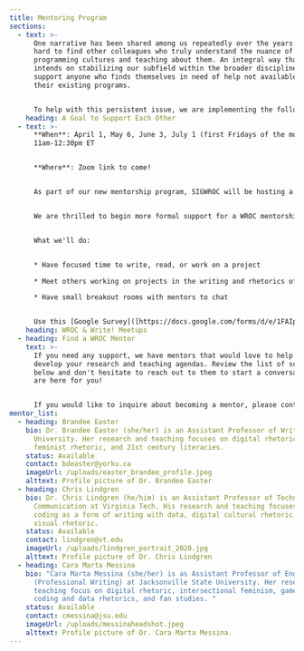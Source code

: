 ```yaml
---
title: Mentoring Program
sections:
  - text: >-
      One narrative has been shared among us repeatedly over the years: it's
      hard to find other colleagues who truly understand the nuance of studying
      programming cultures and teaching about them. An integral way that SIGWROC
      intends on stabilizing our subfield within the broader discipline is to
      support anyone who finds themselves in need of help not available within
      their existing programs.


      To help with this persistent issue, we are implementing the following programs below.
    heading: A Goal to Support Each Other
  - text: >-
      **When**: April 1, May 6, June 3, July 1 (first Fridays of the month),
      11am-12:30pm ET


      **Where**: Zoom link to come!


      As part of our new mentorship program, SIGWROC will be hosting a series of writing-focused meet ups to help mentors and mentees connect in a low stakes way. 


      We are thrilled to begin more formal support for a WROC mentorship program. To get us started, we are hosting monthly *WROC and Write*! events on the first Fridays of the month. In each meeting, we will: 


      What we'll do:


      * Have focused time to write, read, or work on a project

      * Meet others working on projects in the writing and rhetorics of code

      * Have small breakout rooms with mentors to chat


      Use this [Google Survey]([https://docs.google.com/forms/​d/e/1FAIpQLSegMdHA43LHMkIj-​y4hPgsm8UGnqLp9NAUeRu9k1bPQyR7​lmw/viewform?usp=sf_link](https://docs.google.com/forms/d/e/1FAIpQLSegMdHA43LHMkIj-y4hPgsm8UGnqLp9NAUeRu9k1bPQyR7lmw/viewform?usp=sf_link)) to sign up to receive the Zoom link for these meetings.
    heading: WROC & Write! Meetups
  - heading: Find a WROC Mentor
    text: >-
      If you need any support, we have mentors that would love to help you
      develop your research and teaching agendas. Review the list of scholars
      below and don't hesitate to reach out to them to start a conversation. We
      are here for you!


      If you would like to inquire about becoming a mentor, please contact WROC's Associate Chair Dr. Brandee Easter (bdeaster@yorku.ca).
mentor_list:
  - heading: Brandee Easter
    bio: Dr. Brandee Easter (she/her) is an Assistant Professor of Writing at York
      University. Her research and teaching focuses on digital rhetoric,
      feminist rhetoric, and 21st century literacies.
    status: Available
    contact: bdeaster@yorku.ca
    imageUrl: /uploads/easter_brandee_profile.jpeg
    alttext: Profile picture of Dr. Brandee Easter
  - heading: Chris Lindgren
    bio: Dr. Chris Lindgren (he/him) is an Assistant Professor of Technical
      Communication at Virginia Tech. His research and teaching focuses on
      coding as a form of writing with data, digital cultural rhetoric, and
      visual rhetoric.
    status: Available
    contact: lindgren@vt.edu
    imageUrl: /uploads/lindgren_portrait_2020.jpg
    alttext: Profile picture of Dr. Chris Lindgren
  - heading: Cara Marta Messina
    bio: "Cara Marta Messina (she/her) is as Assistant Professor of English
      (Professional Writing) at Jacksonville State University. Her research and
      teaching focus on digital rhetoric, intersectional feminism, game studies,
      coding and data rhetorics, and fan studies. "
    status: Available
    contact: cmessina@jsu.edu
    imageUrl: /uploads/messinaheadshot.jpeg
    alttext: Profile picture of Dr. Cara Marta Messina.
---
```

